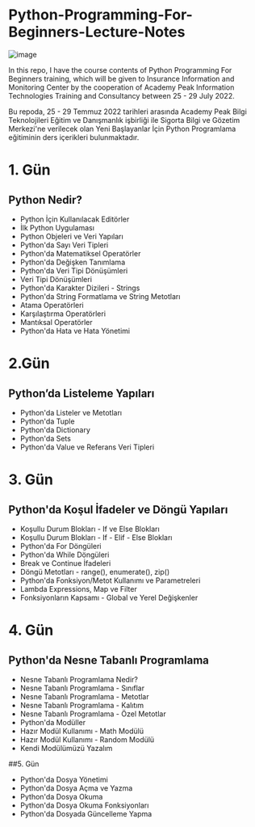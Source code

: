 # Python-Programming-For-Beginners-Lecture-Notes

![image](https://user-images.githubusercontent.com/5441882/173870155-dab94d14-4571-4335-9d95-d86ebfc025f1.png)

In this repo, I have the course contents of Python Programming For Beginners training, which will be given to Insurance Information and Monitoring Center by the cooperation of Academy Peak Information Technologies Training and Consultancy between 25 - 29 July 2022.

Bu repoda, 25 - 29 Temmuz 2022 tarihleri arasında Academy Peak Bilgi Teknolojileri Eğitim ve Danışmanlık işbirliği ile Sigorta Bilgi ve Gözetim Merkezi'ne verilecek olan Yeni Başlayanlar İçin Python Programlama eğitiminin ders içerikleri bulunmaktadır.

# 1. Gün
## Python Nedir?
- Python İçin Kullanılacak Editörler
- İlk Python Uygulaması
- Python Objeleri ve Veri Yapıları
- Python'da Sayı Veri Tipleri
- Python'da Matematiksel Operatörler
- Python'da Değişken Tanımlama
- Python'da Veri Tipi Dönüşümleri
- Veri Tipi Dönüşümleri
- Python'da Karakter Dizileri - Strings
- Python'da String Formatlama ve String Metotları
- Atama Operatörleri
- Karşılaştırma Operatörleri
- Mantıksal Operatörler
- Python'da Hata ve Hata Yönetimi

# 2.Gün
## Python’da Listeleme Yapıları
- Python'da Listeler ve Metotları
- Python'da Tuple
- Python'da Dictionary
- Python'da Sets
- Python'da Value ve Referans Veri Tipleri

# 3. Gün
## Python'da Koşul İfadeler ve Döngü Yapıları
- Koşullu Durum Blokları - If ve Else Blokları
- Koşullu Durum Blokları - If - Elif - Else Blokları
- Python'da For Döngüleri
- Python'da While Döngüleri
- Break ve Continue İfadeleri
- Döngü Metotları - range(), enumerate(), zip()
- Python'da Fonksiyon/Metot Kullanımı ve Parametreleri
- Lambda Expressions, Map ve Filter
- Fonksiyonların Kapsamı - Global ve Yerel Değişkenler

# 4. Gün
## Python'da Nesne Tabanlı Programlama
- Nesne Tabanlı Programlama Nedir?
- Nesne Tabanlı Programlama - Sınıflar
- Nesne Tabanlı Programlama - Metotlar
- Nesne Tabanlı Programlama - Kalıtım
- Nesne Tabanlı Programlama - Özel Metotlar
- Python'da Modüller  
- Hazır Modül Kullanımı - Math Modülü
- Hazır Modül Kullanımı - Random Modülü
- Kendi Modülümüzü Yazalım

##5. Gün
- Python'da Dosya Yönetimi
- Python'da Dosya Açma ve Yazma
- Python'da Dosya Okuma
- Python'da Dosya Okuma Fonksiyonları
- Python'da Dosyada Güncelleme Yapma





